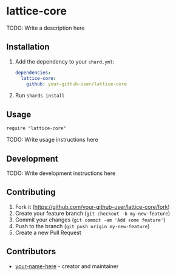 # lattice-core

TODO: Write a description here

## Installation

1. Add the dependency to your `shard.yml`:

   ```yaml
   dependencies:
     lattice-core:
       github: your-github-user/lattice-core
   ```

2. Run `shards install`

## Usage

```crystal
require "lattice-core"
```

TODO: Write usage instructions here

## Development

TODO: Write development instructions here

## Contributing

1. Fork it (<https://github.com/your-github-user/lattice-core/fork>)
2. Create your feature branch (`git checkout -b my-new-feature`)
3. Commit your changes (`git commit -am 'Add some feature'`)
4. Push to the branch (`git push origin my-new-feature`)
5. Create a new Pull Request

## Contributors

- [your-name-here](https://github.com/your-github-user) - creator and maintainer
